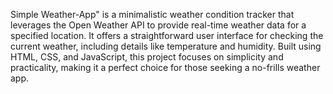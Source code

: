 Simple Weather-App" is a minimalistic weather condition tracker that leverages the Open Weather API to provide real-time weather data for a specified location. It offers a straightforward user interface for checking the current weather, including details like temperature and humidity. Built using HTML, CSS, and JavaScript, this project focuses on simplicity and practicality, making it a perfect choice for those seeking a no-frills weather app.
